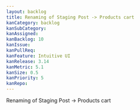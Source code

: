 ```yaml
---
layout: backlog
title: Renaming of Staging Post -> Products cart
kanCategory: backlog
kanSubCategory:
kanAssigned:
kanBacklog: 10
kanIssue:
kanPullReq:
kanFeature: Intuitive UI
kanRelease: 3.14
kanMetric: 5.1
kanSize: 0.5
kanPriority: 5
kanRepo:
---
```

Renaming of Staging Post -> Products cart
